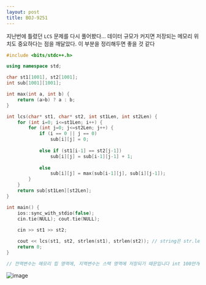 ```yaml
---
layout: post
title: BOJ-9251
---
```


지난번에 틀렸던 `LCS` 문제를 다시 풀어봤다... 데이터 규모가 커지면 저장되는 메모리 위치도 중요하다는 점을 깨달았다. 이 부분을 정리해두면 좋을 것 같다

``` cpp
#include <bits/stdc++.h>

using namespace std;

char st1[1001], st2[1001];
int sub[1001][1001];

int max(int a, int b) {
    return (a>b) ? a : b;
}

int lcs(char* st1, char* st2, int st1Len, int st2Len) {
    for (int i=0; i<=st1Len; i++) {
        for (int j=0; j<=st2Len; j++) {
            if (i == 0 || j == 0)
                sub[i][j] = 0;
        
            else if (st1[i-1] == st2[j-1])
                sub[i][j] = sub[i-1][j-1] + 1;
        
            else
                sub[i][j] = max(sub[i-1][j], sub[i][j-1]);
        }
    }
    return sub[st1Len][st2Len];
}

int main() {
    ios::sync_with_stdio(false);
    cin.tie(NULL); cout.tie(NULL);
    
    cin >> st1 >> st2;

    cout << lcs(st1, st2, strlen(st1), strlen(st2)); // string은 str.length() / char[]는 strlen(str)
    return 0;
}

// 전역변수는 메모리 힙 영역에, 지역변수는 스택 영역에 저장되기 때문입니다 int 100만개짜리 배열이면 4MB인데 보통 스택의 크기를 초과하게 됩니다
```

![image](https://user-images.githubusercontent.com/37402072/132733523-8ed4e7c6-1be4-489a-90c8-04ce24f38b5c.png)

